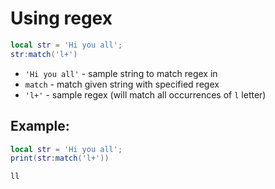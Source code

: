 # Using regex

```lua
local str = 'Hi you all';
str:match('l+')
```

- `'Hi you all'` - sample string to match regex in
- `match` - match given string with specified regex
- `'l+'` - sample regex (will match all occurrences of `l` letter)

## Example: 
```lua
local str = 'Hi you all';
print(str:match('l+'))
```
```
ll

```

